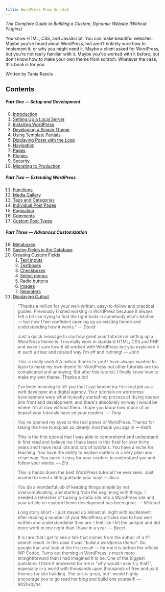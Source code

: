 ```yaml
---
title: WordPress From Scratch
---
```


*The Complete Guide to Building a Custom, Dynamic Website (Without Plugins)*

You know HTML, CSS, and JavaScript. You can make beautiful websites. Maybe you’ve heard about WordPress, but aren’t entirely sure how to implement it, or why you might need it. Maybe a client asked for WordPress, but you’re not really familiar with it. Maybe you’ve worked with it before, but don’t know how to make your own theme from scratch. Whatever the case, this book is for you.

Written by Tania Rascia

## Contents

##### Part One — Setup and Development

0. [Introduction](00-introduction.html)
1. [Setting Up a Local Server]()
2. [Installing WordPress]()
3. [Developing a Simple Theme]()
4. [Using Template Partials]()
5. [Displaying Posts with the Loop]()
6. [Navigation]()
7. [Pages]()
8. [Plugins]()
9. [Security]()
10. [Migrating to Production]()

##### Part Two — Extending WordPress

11. [Functions]()
12. [Media Gallery]()
13. [Tags and Categories]()
14. [Individual Post Pages]()
15. [Pagination]()
16. [Comments]()
17. [Custom Post Types]()

##### Part Three — Advanced Customization

18. [Metaboxes]()
19. [Saving Fields in the Database]()
20. [Creating Custom Fields]()
    1. [Text inputs]()
    1. [Textboxes]()
    1. [Checkboxes]()
    1. [Select menus]()
    1. [Radio buttons]()
    1. [Images]()
    1. [Repeaters]()
21. [Displaying Output]()

> "Thanks a million for your well-written, easy-to-follow and practical guides. Previously I hated working in WordPress because it always felt a bit like trying to find the right tools in somebody else's kitchen — but now I feel confident opening up an existing theme and understanding how it works." — *David*

> Just a quick message to say how great your tutorial on setting up a WordPress theme is. I normally work in standard HTML, CSS and PHP and wasn't sure how it all worked with WordPress but you explained it in such a clear and relaxed way I'm off and running! — *John*

> This is really useful! A million thanks to you! I have always wanted to learn to make my own theme for WordPress but other tutorials are too complicated and annoying. But after this tutorial, I finally know how to make my own theme. Thanks a lot!

> I've been meaning to tell you that I just landed my first real job as a web developer at a digital agency. Your tutorials on wordpress development were what honestly started my process of diving deeper into front end development, and there's absolutely no way I would be where I'm at now without them.  I hope you know how much of an impact your tutorials have on your readers. — *Tony*

> You’ve opened my eyes to the real power of WordPress. Thanks for taking the time to explain so clearly! And thank you again! — *Keith*

> This is the first tutorial that I was able to comprehend and understand in first read and believe me I have been in this field for over thirty years and I have read lots and lots of tutorials. You have a niche for teaching. You have the ability to explain matters in a very plain and clean way. You make it easy for your readers to understand you and follow your words. — *Zia*

> This is hands down the best WordPress tutorial I've ever seen. Just wanted to send a little gratitude your way! — *Alice*

> You do a wonderful job of keeping things simple by not overcomplicating, and starting from the beginning with things. I needed a refresher of turning a static site into a WordPress site and your article on custom theme development has been great. — *Michael*

> Long story short - I just stayed up almost all night with excitement after reading a number of your WordPress articles due to how well written and understandable they are. I feel like I hit the jackpot and did more work in one night than I have in a year. — *Becci*

> It is rare that I get to see a talk that comes from the author of a #1 search result. In this case it was "*build a wordpress theme*". Go google that and look at the first result — for me it is before the official WP Codex. Turns out theming in WordPress is much more straightforward than I had imagined it to be. One of the biggest questions I think it answered for me is "why would I ever try that?", especially in a world with thousands upon thousands of free and paid themes for site building. The talk is great, but I would highly encourage you to go read her blog and build one yourself! — *McDwayne*